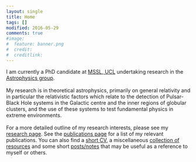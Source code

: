```yaml
---
layout: single
title: Home
tags: []
modified: 2016-05-29
comments: true
#image:
#  feature: banner.png
#  credit:
#  creditlink:
---
```


I am currently a PhD candidate at [MSSL, UCL](http://www.ucl.ac.uk/mssl) undertaking research in the [Astrophysics group](http://www.ucl.ac.uk/mssl/astro). <br> <br>
My research is in theoretical astrophysics, primarily on general relativity and in particular the relativistic factors which relate to the detection of Pulsar-Black Hole systems in the Galactic centre and the inner regions of globular clusters, and the use of these systems to test fundamental physics in extreme environments. <br> <br>
For a more detailed outline of my research interests, please see my [research page](http://tomkimpson.com/research/). See the [publications page](http://tomkimpson.com/pubs/) for a list of my relevant publications. You can also find a [short CV](http://tomkimpson.com/about/), a miscellaneous [collection of resources](http://tomkimpson.com/links/) and some short [posts/notes](http://tomkimpson.com/posts/) that may be useful as a reference to myself or others.
